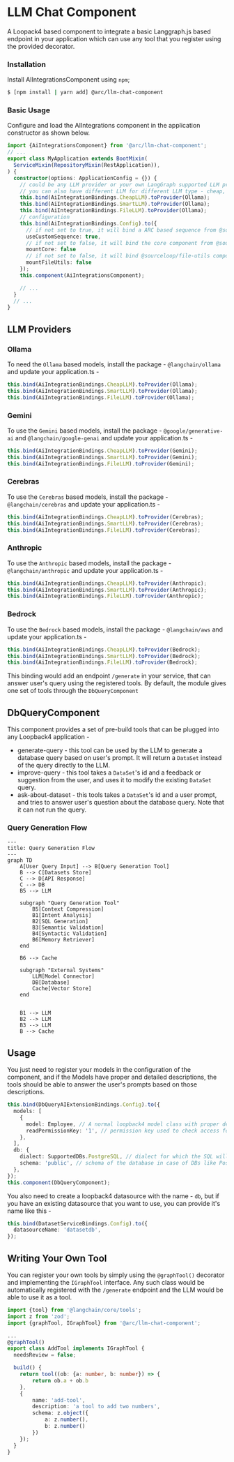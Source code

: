 # LLM Chat Component

A Loopack4 based component to integrate a basic Langgraph.js based endpoint in your application which can use any tool that you register using the provided decorator.

### Installation

Install AIIntegrationsComponent using `npm`;

```sh
$ [npm install | yarn add] @arc/llm-chat-component
```

### Basic Usage

Configure and load the AIIntegrations component in the application constructor
as shown below.

```ts
import {AiIntegrationsComponent} from '@arc/llm-chat-component';
// ...
export class MyApplication extends BootMixin(
  ServiceMixin(RepositoryMixin(RestApplication)),
) {
  constructor(options: ApplicationConfig = {}) {
    // could be any LLM provider or your own LangGraph supported LLM provider
    // you can also have different LLM for different LLM type - cheap, smart and multimodal
    this.bind(AiIntegrationBindings.CheapLLM).toProvider(Ollama);
    this.bind(AiIntegrationBindings.SmartLLM).toProvider(Ollama);
    this.bind(AiIntegrationBindings.FileLLM).toProvider(Ollama);
    // configuration
    this.bind(AiIntegrationBindings.Config).to({
      // if not set to true, it will bind a ARC based sequence from @sourceloop/core with authentication and authorization
      useCustomSequence: true,
      // if not set to false, it will bind the core component from @sourceloop/core by default
      mountCore: false
      // if not set to false, it will bind @sourceloop/file-utils component with defaults config
      mountFileUtils: false
    });
    this.component(AiIntegrationsComponent);

    // ...
  }
  // ...
}
```

## LLM Providers

### Ollama

To need the `Ollama` based models, install the package - `@langchain/ollama` and update your application.ts -

```ts
this.bind(AiIntegrationBindings.CheapLLM).toProvider(Ollama);
this.bind(AiIntegrationBindings.SmartLLM).toProvider(Ollama);
this.bind(AiIntegrationBindings.FileLLM).toProvider(Ollama);
```

### Gemini

To use the `Gemini` based models, install the package - `@google/generative-ai` and `@langchain/google-genai` and update your application.ts -

```ts
this.bind(AiIntegrationBindings.CheapLLM).toProvider(Gemini);
this.bind(AiIntegrationBindings.SmartLLM).toProvider(Gemini);
this.bind(AiIntegrationBindings.FileLLM).toProvider(Gemini);
```

### Cerebras

To use the `Cerebras` based models, install the package - `@langchain/cerebras` and update your application.ts -

```ts
this.bind(AiIntegrationBindings.CheapLLM).toProvider(Cerebras);
this.bind(AiIntegrationBindings.SmartLLM).toProvider(Cerebras);
this.bind(AiIntegrationBindings.FileLLM).toProvider(Cerebras);
```

### Anthropic

To use the `Anthropic` based models, install the package - `@langchain/anthropic` and update your application.ts -

```ts
this.bind(AiIntegrationBindings.CheapLLM).toProvider(Anthropic);
this.bind(AiIntegrationBindings.SmartLLM).toProvider(Anthropic);
this.bind(AiIntegrationBindings.FileLLM).toProvider(Anthropic);
```

### Bedrock

To use the `Bedrock` based models, install the package - `@langchain/aws` and update your application.ts -

```ts
this.bind(AiIntegrationBindings.CheapLLM).toProvider(Bedrock);
this.bind(AiIntegrationBindings.SmartLLM).toProvider(Bedrock);
this.bind(AiIntegrationBindings.FileLLM).toProvider(Bedrock);
```

This binding would add an endpoint `/generate` in your service, that can answer user's query using the registered tools. By default, the module gives one set of tools through the `DbQueryComponent`

## DbQueryComponent

This component provides a set of pre-build tools that can be plugged into any Loopback4 application -

- generate-query - this tool can be used by the LLM to generate a database query based on user's prompt. It will return a `DataSet` instead of the query directly to the LLM.
- improve-query - this tool takes a `DataSet`'s id and a feedback or suggestion from the user, and uses it to modify the existing `DataSet` query.
- ask-about-dataset - this tools takes a `DataSet`'s id and a user prompt, and tries to answer user's question about the database query. Note that it can not run the query.

### Query Generation Flow

```mermaid
---
title: Query Generation Flow
---
graph TD
    A[User Query Input] --> B[Query Generation Tool]
    B --> C[Datasets Store]
    C --> D[API Response]
    C --> DB
    B5 --> LLM

    subgraph "Query Generation Tool"
        B5[Context Compression]
        B1[Intent Analysis]
        B2[SQL Generation]
        B3[Semantic Validation]
        B4[Syntactic Validation]
        B6[Memory Retriever]
    end

    B6 --> Cache

    subgraph "External Systems"
        LLM[Model Connector]
        DB[Database]
        Cache[Vector Store]
    end


    B1 --> LLM
    B2 --> LLM
    B3 --> LLM
    B --> Cache

```

## Usage

You just need to register your models in the configuration of the component, and if the Models have proper and detailed descriptions, the tools should be able to answer the user's prompts based on those descriptions.

```ts
this.bind(DbQueryAIExtensionBindings.Config).to({
  models: [
    {
      model: Employee, // A normal loopback4 model class with proper description
      readPermissionKey: '1', // permission key used to check access for this particular model/table
    },
  ],
  db: {
    dialect: SupportedDBs.PostgreSQL, // dialect for which the SQL will be generated.
    schema: 'public', // schema of the database in case of DBs like Postgresql
  },
});
this.component(DbQueryComponent);
```

You also need to create a loopback4 datasource with the name - `db`, but if you have an existing datasource that you want to use, you can provide it's name like this -

```ts
this.bind(DatasetServiceBindings.Config).to({
  datasourceName: 'datasetdb',
});
```

## Writing Your Own Tool

You can register your own tools by simply using the `@graphTool()` decorator and implementing the `IGraphTool` interface. Any such class would be automatically registered with the `/generate` endpoint and the LLM would be able to use it as a tool.

```ts
import {tool} from '@langchain/core/tools';
import z from 'zod';
import {graphTool, IGraphTool} from '@arc/llm-chat-component';

...
@graphTool()
export class AddTool implements IGraphTool {
  needsReview = false;

  build() {
    return tool((ob: {a: number, b: number}) => {
        return ob.a + ob.b
    },
    {
        name: 'add-tool',
        description: 'a tool to add two numbers',
        schema: z.object({
            a: z.number(),
            b: z.number()
        })
    });
  }
}
```
